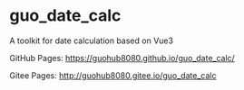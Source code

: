 # guo_date_calc
A toolkit for date calculation based on Vue3

GitHub Pages:  https://guohub8080.github.io/guo_date_calc/

Gitee Pages:  http://guohub8080.gitee.io/guo_date_calc
